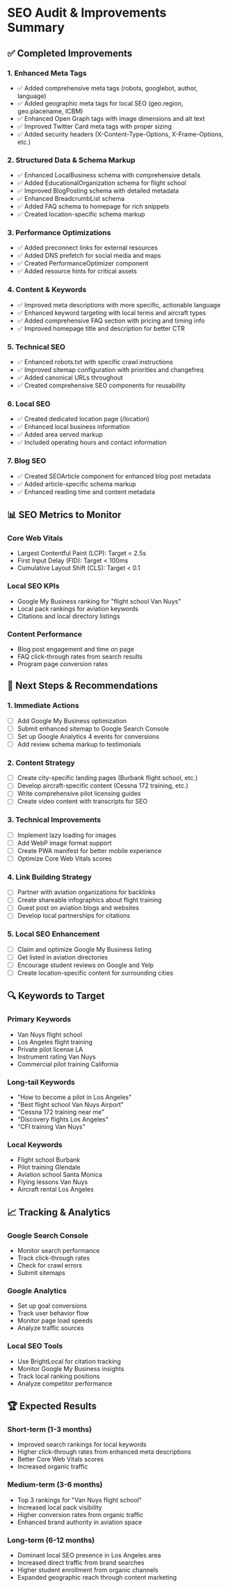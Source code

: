 # SEO Audit & Improvements Summary

## ✅ Completed Improvements

### 1. Enhanced Meta Tags

- ✅ Added comprehensive meta tags (robots, googlebot, author, language)
- ✅ Added geographic meta tags for local SEO (geo.region, geo.placename, ICBM)
- ✅ Enhanced Open Graph tags with image dimensions and alt text
- ✅ Improved Twitter Card meta tags with proper sizing
- ✅ Added security headers (X-Content-Type-Options, X-Frame-Options, etc.)

### 2. Structured Data & Schema Markup

- ✅ Enhanced LocalBusiness schema with comprehensive details
- ✅ Added EducationalOrganization schema for flight school
- ✅ Improved BlogPosting schema with detailed metadata
- ✅ Enhanced BreadcrumbList schema
- ✅ Added FAQ schema to homepage for rich snippets
- ✅ Created location-specific schema markup

### 3. Performance Optimizations

- ✅ Added preconnect links for external resources
- ✅ Added DNS prefetch for social media and maps
- ✅ Created PerformanceOptimizer component
- ✅ Added resource hints for critical assets

### 4. Content & Keywords

- ✅ Improved meta descriptions with more specific, actionable language
- ✅ Enhanced keyword targeting with local terms and aircraft types
- ✅ Added comprehensive FAQ section with pricing and timing info
- ✅ Improved homepage title and description for better CTR

### 5. Technical SEO

- ✅ Enhanced robots.txt with specific crawl instructions
- ✅ Improved sitemap configuration with priorities and changefreq
- ✅ Added canonical URLs throughout
- ✅ Created comprehensive SEO components for reusability

### 6. Local SEO

- ✅ Created dedicated location page (/location)
- ✅ Enhanced local business information
- ✅ Added area served markup
- ✅ Included operating hours and contact information

### 7. Blog SEO

- ✅ Created SEOArticle component for enhanced blog post metadata
- ✅ Added article-specific schema markup
- ✅ Enhanced reading time and content metadata

## 📊 SEO Metrics to Monitor

### Core Web Vitals

- Largest Contentful Paint (LCP): Target < 2.5s
- First Input Delay (FID): Target < 100ms
- Cumulative Layout Shift (CLS): Target < 0.1

### Local SEO KPIs

- Google My Business ranking for "flight school Van Nuys"
- Local pack rankings for aviation keywords
- Citations and local directory listings

### Content Performance

- Blog post engagement and time on page
- FAQ click-through rates from search results
- Program page conversion rates

## 🎯 Next Steps & Recommendations

### 1. Immediate Actions

- [ ] Add Google My Business optimization
- [ ] Submit enhanced sitemap to Google Search Console
- [ ] Set up Google Analytics 4 events for conversions
- [ ] Add review schema markup to testimonials

### 2. Content Strategy

- [ ] Create city-specific landing pages (Burbank flight school, etc.)
- [ ] Develop aircraft-specific content (Cessna 172 training, etc.)
- [ ] Write comprehensive pilot licensing guides
- [ ] Create video content with transcripts for SEO

### 3. Technical Improvements

- [ ] Implement lazy loading for images
- [ ] Add WebP image format support
- [ ] Create PWA manifest for better mobile experience
- [ ] Optimize Core Web Vitals scores

### 4. Link Building Strategy

- [ ] Partner with aviation organizations for backlinks
- [ ] Create shareable infographics about flight training
- [ ] Guest post on aviation blogs and websites
- [ ] Develop local partnerships for citations

### 5. Local SEO Enhancement

- [ ] Claim and optimize Google My Business listing
- [ ] Get listed in aviation directories
- [ ] Encourage student reviews on Google and Yelp
- [ ] Create location-specific content for surrounding cities

## 🔍 Keywords to Target

### Primary Keywords

- Van Nuys flight school
- Los Angeles flight training
- Private pilot license LA
- Instrument rating Van Nuys
- Commercial pilot training California

### Long-tail Keywords

- "How to become a pilot in Los Angeles"
- "Best flight school Van Nuys Airport"
- "Cessna 172 training near me"
- "Discovery flights Los Angeles"
- "CFI training Van Nuys"

### Local Keywords

- Flight school Burbank
- Pilot training Glendale
- Aviation school Santa Monica
- Flying lessons Van Nuys
- Aircraft rental Los Angeles

## 📈 Tracking & Analytics

### Google Search Console

- Monitor search performance
- Track click-through rates
- Check for crawl errors
- Submit sitemaps

### Google Analytics

- Set up goal conversions
- Track user behavior flow
- Monitor page load speeds
- Analyze traffic sources

### Local SEO Tools

- Use BrightLocal for citation tracking
- Monitor Google My Business insights
- Track local ranking positions
- Analyze competitor performance

## 🏆 Expected Results

### Short-term (1-3 months)

- Improved search rankings for local keywords
- Higher click-through rates from enhanced meta descriptions
- Better Core Web Vitals scores
- Increased organic traffic

### Medium-term (3-6 months)

- Top 3 rankings for "Van Nuys flight school"
- Increased local pack visibility
- Higher conversion rates from organic traffic
- Enhanced brand authority in aviation space

### Long-term (6-12 months)

- Dominant local SEO presence in Los Angeles area
- Increased direct traffic from brand searches
- Higher student enrollment from organic channels
- Expanded geographic reach through content marketing
